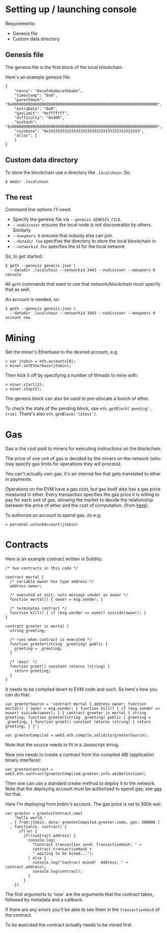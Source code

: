 
# Setting up / launching console

Requirements:

* Genesis file
* Custom data directory

## Genesis file

The genesis file is the first block of the local blockchain.

Here's an example genesis file:

```
{
    "nonce": "0xcafebabecafebabe",
    "timestamp": "0x0",
    "parentHash": "0x0000000000000000000000000000000000000000000000000000000000000000",
    "extraData": "0x0",
    "gasLimit": "0xfffffff",
    "difficulty": "0x400",
    "mixhash": "0x0000000000000000000000000000000000000000000000000000000000000000",
    "coinbase": "0x3333333333333333333333333333333333333333",
    "alloc": {
    }
}
```

## Custom data directory

To store the blockchain use a directory like `.localchain`.  So:

```
$ mkdir .localchain
```

## The rest

Command line options I'll need:

* Specify the genesis file via  `--genesis GENESIS_FILE`.
* `--nodiscover` ensures the local node is not discoverable by others.  Similarly
* `--maxpeers 0` ensures that nobody else can join.
* `--datadir foo` specifies the directory to store the local blockchain in
* `--networkid foo` specifies the id for the local network

So, to get started:

```
$ geth --genesis genesis.json \
  --datadir .localchain --networkid 3443 --nodiscover --maxpeers 0 console
```

All `geth` commands that want to use that network/blockchain must specify that
as well.

An account is needed, so:

```
$ geth --genesis genesis.json \
  --datadir .localchain --networkid 3443 --nodiscover --maxpeers 0 account new
```

# Mining

Set the miner's Etherbase to the desired account, e.g.

```
> var jtobin = eth.accounts[0];
> miner.setEtherbase(jtobin);
```

Then kick it off by specifying a number of threads to mine with:

```
> miner.start(2);
> miner.stop(2);
```

The genesis block can also be used to pre-allocate a bunch of ether.

To check the state of the pending block, use `eth.getBlock('pending', true)`.
There's also `eth.getBlock('latest')`.

# Gas

Gas is the cost paid to miners for executing instructions on the blockchain.

The price of one unit of gas is decided by the miners on the network (who may
specify gas limits for operations they will process).

You can't actually own gas; it's an internal fee that gets translated to ether
in payments.

Operations on the EVM have a gas cost, but gas itself also has a gas price
measured in ether.  Every transaction specifies the gas price it is willing to
pay for each unit of gas, allowing the market to decide the relationship
between the price of ether and the cost of computation. (from [here][gas]).

To authorize an account to spend gas, do e.g.

```
> personal.unlockAccount(jtobin)
```

# Contracts

Here is an example contract written in Solidity.

```
/* two contracts in this code */

contract mortal {
  /* variable owner has type address */
  address owner;

  /* executed at init; sets message sender as owner */
  function mortal() { owner = msg.sender; }

  /* terminates contract */
  function kill() { if (msg.sender == owner) suicide(owner); }
}

contract greeter is mortal {
  string greeting;

  /* runs when contract is executed */
  function greeter(string _greeting) public {
    greeting = _greeting;
  }

  /* 'main' */
  function greet() constant returns (string) {
    return greeting;
  }
}
```

It needs to be compiled down to EVM code and such.  So here's how you can do
that:

```
var greeterSource = 'contract mortal { address owner; function mortal() { owner = msg.sender; } function kill() { if (msg.sender == owner) suicide(owner); } } contract greeter is mortal { string greeting; function greeter(string _greeting) public { greeting = _greeting; } function greet() constant returns (string) { return greeting; } }';

var greeterCompiled = web3.eth.compile.solidity(greeterSource);
```

Note that the source needs to fit in a Javascript string.

Now one needs to create a contract from the compiled ABI (application binary
interface):

```
var greeterContract = web3.eth.contract(greeterCompiled.greeter.info.abiDefinition);
```

Then one can use a standard create method to deploy it to the network.  Note
that the deploying account must be authorized to spend gas; see [gas](#gas) for
that.

Here I'm deploying from jtobin's account.  The gas price is set to 300k wei:

```
var greeter = greeterContract.new(
    'hello world.'
  , { from:jtobin, data: greeterCompiled.greeter.code, gas: 300000 }
  , function(e, contract) {
      if(!e) {
        if(!contract.address) {
          console.log(
            "Contract transaction send: TransactionHash: " +
            contract.transactionHash +
            " waiting to be mined...");
          } else {
            console.log("Contract mined!  Address: " + contract.address);
            console.log(contract);
          }
        }
    })
```

The first arguments to 'new' are the arguments that the contract takes,
followed by metadata and a callback.

If there are any errors you'll be able to see them in the `transactionHash` of
the contract.

To be executed the contract actually needs to be mined first.

[gas]: https://ethereum.stackexchange.com/questions/3/what-is-meant-by-the-term-gas

